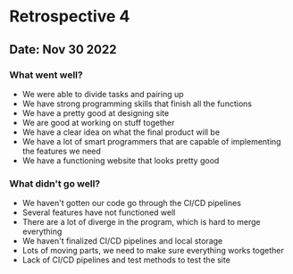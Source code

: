 # Retrospective 4
## Date: Nov 30 2022
### What went well?
- We were able to divide tasks and pairing up
- We have strong programming skills that finish all the functions
- We have a pretty good at designing site
- We are good at working on stuff together
- We have a clear idea on what the final product will be
- We have a lot of smart programmers that are capable of implementing the features we need
- We have a functioning website that looks pretty good
### What didn't go well?
- We haven't gotten our code go through the CI/CD pipelines
- Several features have not functioned well
- There are a lot of diverge in the program, which is hard to merge everything
- We haven't finalized CI/CD pipelines and local storage
- Lots of moving parts, we need to make sure everything works together
- Lack of CI/CD pipelines and test methods to test the site
